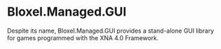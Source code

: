 Bloxel.Managed.GUI
==================

Despite its name, Bloxel.Managed.GUI provides a stand-alone GUI library for games programmed with the XNA 4.0 Framework.
